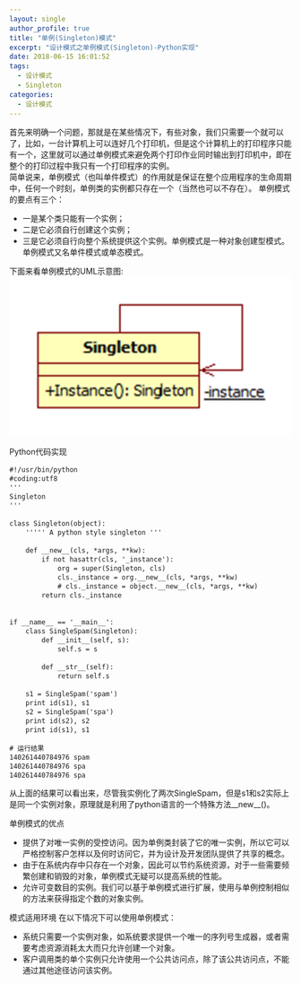 ```yaml
---
layout: single
author_profile: true
title: "单例(Singleton)模式"
excerpt: "设计模式之单例模式(Singleton)-Python实现"
date: 2018-06-15 16:01:52
tags:
  - 设计模式
  - Singleton
categories:
  - 设计模式
---
```


首先来明确一个问题，那就是在某些情况下，有些对象，我们只需要一个就可以了，比如，一台计算机上可以连好几个打印机，但是这个计算机上的打印程序只能有一个，这里就可以通过单例模式来避免两个打印作业同时输出到打印机中，即在整个的打印过程中我只有一个打印程序的实例。  
简单说来，单例模式（也叫单件模式）的作用就是保证在整个应用程序的生命周期中，任何一个时刻，单例类的实例都只存在一个（当然也可以不存在）。
单例模式的要点有三个：
* 一是某个类只能有一个实例；
* 二是它必须自行创建这个实例；
* 三是它必须自行向整个系统提供这个实例。单例模式是一种对象创建型模式。单例模式又名单件模式或单态模式。

下面来看单例模式的UML示意图:  
![](/assets/images/design_pattern/singleton)


Python代码实现
```
#!/usr/bin/python
#coding:utf8
'''
Singleton
'''

class Singleton(object):
    ''''' A python style singleton '''

    def __new__(cls, *args, **kw):
        if not hasattr(cls, '_instance'):
            org = super(Singleton, cls)
            cls._instance = org.__new__(cls, *args, **kw)
            # cls._instance = object.__new__(cls, *args, **kw)
        return cls._instance


if __name__ == '__main__':
    class SingleSpam(Singleton):
        def __init__(self, s):
            self.s = s

        def __str__(self):
            return self.s

    s1 = SingleSpam('spam')
    print id(s1), s1
    s2 = SingleSpam('spa')
    print id(s2), s2
    print id(s1), s1

# 运行结果
140261440784976 spam
140261440784976 spa
140261440784976 spa
```

从上面的结果可以看出来，尽管我实例化了两次SingleSpam，但是s1和s2实际上是同一个实例对象，原理就是利用了python语言的一个特殊方法__new__()。

单例模式的优点  
* 提供了对唯一实例的受控访问。因为单例类封装了它的唯一实例，所以它可以严格控制客户怎样以及何时访问它，并为设计及开发团队提供了共享的概念。
* 由于在系统内存中只存在一个对象，因此可以节约系统资源，对于一些需要频繁创建和销毁的对象，单例模式无疑可以提高系统的性能。
* 允许可变数目的实例。我们可以基于单例模式进行扩展，使用与单例控制相似的方法来获得指定个数的对象实例。

模式适用环境
在以下情况下可以使用单例模式：
* 系统只需要一个实例对象，如系统要求提供一个唯一的序列号生成器，或者需要考虑资源消耗太大而只允许创建一个对象。
* 客户调用类的单个实例只允许使用一个公共访问点，除了该公共访问点，不能通过其他途径访问该实例。
